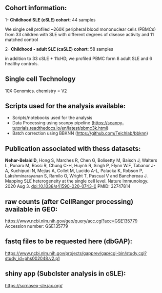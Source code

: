 ## Cohort information:

1- **Childhood SLE (cSLE) cohort**: 44 samples  

We single cell profiled ~260K peripheral blood mononuclear cells (PBMCs) from 33 children with
SLE with different degrees of disease activity and 11 matched control

2- **Childhood - adult SLE (caSLE) cohort**: 58 samples 

in addition to 33 cSLE + 11cHD, we profiled PBMC form 8 adult SLE and 6 healthy controls.

## Single cell Technology 

10X Genomics. chemistry = V2

## Scripts used for the analysis available:

- Scripts/notebooks used for the analysis 
- Data Processing using scanpy pipeline (https://scanpy-tutorials.readthedocs.io/en/latest/pbmc3k.html)
- Batch correction using BBKNN (https://github.com/Teichlab/bbknn)

## Publication associated with thess datasets:    
**Nehar-Belaid D**, Hong S, Marches R, Chen G, Bolisetty M, Baisch J, Walters L, Punaro M, Rossi R, Chung C-H, Huynh R, Singh P, Flynn W.F, Tabanor J-A, Kuchipudi N, Mejias A, Collet M, Lucido A-L, Palucka K, Robson P, Lakshminarayanan S, Ramilo O, Wright T, Pascual V and Banchereau J. Mapping SLE heterogeneity at the single cell level. Nature Immunology. 2020 Aug 3. 
[doi:10.1038/s41590-020-0743-0](https://www.nature.com/articles/s41590-020-0743-0) PMID: 32747814

## raw counts (after CellRanger processing) available in GEO: 
https://www.ncbi.nlm.nih.gov/geo/query/acc.cgi?acc=GSE135779
Accession number: GSE135779

## fastq  files to be requested here (dbGAP): 
https://www.ncbi.nlm.nih.gov/projects/gapprev/gap/cgi-bin/study.cgi?study_id=phs002048.v2.p1

## shiny app (Subclster analysis in cSLE): 
 https://scrnaseq-sle.jax.org/
